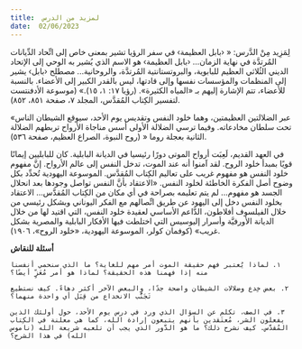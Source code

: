 ```yaml
---
title:  لمزيد من الدرس
date:  02/06/2023
---
```


لِمَزِيد مِنْ الدَّرس: « ‹بابل العظيمة› في سفر الرؤيا تشير بمعنى خاص إلى اتِّحاد الدِّيانات المُرتدَّة في نهاية الزمان… ‹بابل العظيمة› هو الاسم الذي يُشير به الوحي إلى الإتحاد الديني الثُلاثي العظيم للبابوية، والبروتستانتية المُرتدَّة، والروحانية... مصطلح ‹بابل› يشير إلى المنظمات والمؤسسات نفسها وإلى قادتها، ليس بالقدر الكبير إلى الأعضاء. بالنسبة للأعضاء، تتم الإشارة إليهم بـ «المياه الكثيرة». (رؤيا ١٧: ١، ١٥).» (موسوعة الأدفنتست لتفسير الكِتاب المُقدَّس، المجلد ٧، صفحة ٨٥١، ٨٥٢).

«عبر الضلالتين العظيمتين، وهما خلود النفس وتقديس يوم الأحد، سيوقع الشيطان الناس تحت سلطان مخادعاته. وفيما ترسي الضلالة الأولى أسس مناجاة الأرواح تربطهم الضلالة الثانية بعجلة روما « (روح النبوة، الصراع العظيم، صفحة ٥٣٦).

في العهد القديم، لَعِبَت أرواح الموتى دورًا رئيسيا في الديانة البابلية. كان للبابليين إيمانًا قويًا بمبدأ خلود الروح. لقد آمنوا أنه عند الموت، تدخل النفس إلى عالم الأرواح. إنَّ مفهوم خلود النفس هو مفهوم غريب على تعاليم الكِتاب المُقدَّس. الموسوعة اليهودية تُحدِّد بكل وضوح أصل الفكرة الخاطئة لخلود النفس. «الاعتقاد بأنَّ النفس تواصل وجودها بعد انحلال الجسد هو مفهوم... لم يتم تعليمه بصراحة في أي مكان من الكِتاب المُقدَّس… الاعتقاد بخلود النفس دخل إلى اليهود عن طريق اتِّصالهم مع الفكر اليوناني وبشكل رئيسي من خلال الفيلسوف أفلاطون، الدَّاعم الأساسي لعقيدة خلود النفس، التي اقتيد لها من خلال الديانة الأورفيَّة وأسرار إليوسيس التي اختلطت فيها الأفكار البابلية والمصرية بشكل غريب» (كوفمان كولر، الموسوعة اليهودية، «خلود الروح»، ١٩٠٦).

**أسئلة للنقاش**

`١. لماذا يُعتبر فهم حقيقة الموت أمر مهم للغاية؟ ما الذي سنحمي أنفسنا منه إذا فهمنا هذه الحقيقة؟ لماذا هو أمر مُعَزٍّ أيضًا؟`

`٢. بعض خِدع وضلالات الشيطان واضحة جدًا، والبعض الآخر أكثر دهاءً. كيف نستطيع تَجَنُّب الانخداع من قِبَل أي واحدة منهما؟`

`٣. في الصف، تكلم عن السؤال الذي ورد في درس يوم الأحد، حول أولئك الذين يفعلون الشر، مُعتَقدين بأنهم يتبعون إرادة الله، كما هي معلنة في الكِتاب المُقدَّس. كيف نشرح ذلك؟ ما هو الدَّور الذي يجب أن تلعبه شريعة الله (ناموس الله) في هذا الشرح؟`